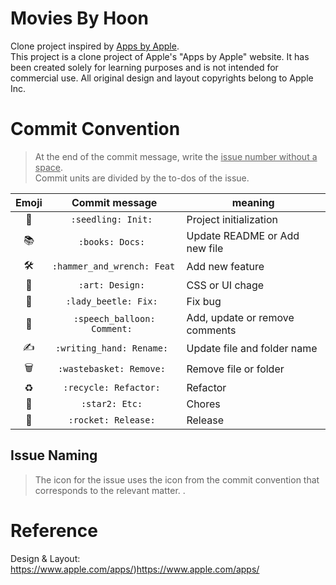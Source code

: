 # Movies By Hoon
Clone project inspired by [Apps by Apple](https://www.apple.com/apps/). <br/>
This project is a clone project of Apple's "Apps by Apple" website. It has been created solely for learning purposes and is not intended for commercial use. All original design and layout copyrights belong to Apple Inc.

# Commit Convention
> At the end of the commit message, write the <u>issue number without a space</u>.<br>
> Commit units are divided by the to-dos of the issue.

|Emoji|Commit message|meaning|
|:---:|:---:|---|
|🌱|`:seedling: Init: `|Project initialization|
|📚|`:books: Docs: `|Update README or Add new file|
|🛠️|`:hammer_and_wrench: Feat `|Add new feature|
|🎨|`:art: Design: `|CSS or UI chage|
|🐞|`:lady_beetle: Fix: `|Fix bug|
|💬|`:speech_balloon: Comment: `|Add, update or remove comments|
|✍️|`:writing_hand: Rename: `|Update file and folder name|
|🗑️|`:wastebasket: Remove: `|Remove file or folder|
|♻️|`:recycle: Refactor: `|Refactor|
|🌟|`:star2: Etc: `|Chores|
|🚀|`:rocket: Release: `|Release|
## Issue Naming
> The icon for the issue uses the icon from the commit convention that corresponds to the relevant matter.
.<br>

# Reference
Design & Layout: https://www.apple.com/apps/)https://www.apple.com/apps/

